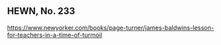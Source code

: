 ## HEWN, No. 233

https://www.newyorker.com/books/page-turner/james-baldwins-lesson-for-teachers-in-a-time-of-turmoil
